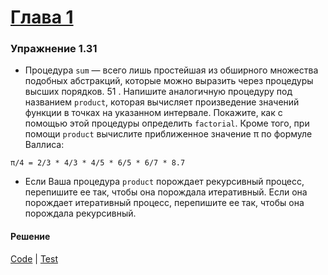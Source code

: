 # [Глава 1](../index.md#Глава-1-Построение-абстракций-с-помощью-процедур)

### Упражнение 1.31
- Процедура `sum` — всего лишь простейшая из обширного множества подобных абстракций, которые можно выразить через процедуры высших порядков. 51 . Напишите аналогичную процедуру под названием `product`, которая вычисляет произведение значений функции в точках на указанном интервале. Покажите, как с помощью этой процедуры определить `factorial`. Кроме того, при помощи `product` вычислите приближенное значение π по формуле Валлиса:
```
π/4 = 2/3 * 4/3 * 4/5 * 6/5 * 6/7 * 8.7
```
- Если Ваша процедура `product` порождает рекурсивный процесс, перепишите ее так, чтобы она порождала итеративный. Если она порождает итеративный процесс, перепишите ее так, чтобы она порождала рекурсивный.

#### Решение
[Code](../../src/sicp/chapter01/1_31.clj) | [Test](../../test/sicp/chapter01/1_31_test.clj)
